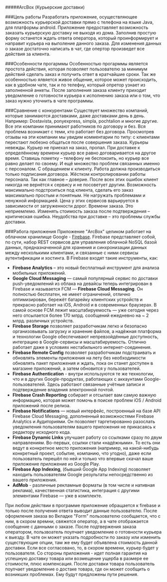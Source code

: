#####ArcBox (Курьерские доставки)

###Цель работы
Разработать приложение, осуществляющее возможность курьерской доставки прямо с телефона на языке Java, для платформы android. Приложение предоставляет возможность заказать курьерскую доставку не выходя из дома. Заполнив простую форму останется ждать ответа оператора, который проинформирует и направит курьера на выполение данного заказа. Для изменения данных о заказе достаточно написать в чат, где опертор произведет все действия за клиента. 

###Особенности прогарммы
Особенностью прогарммы является простота действия, которая позволяет пользователю за минимум действий сделать заказ и получить ответ в кратчайшие сроки. Так же особенностью ялвяется живое общение, которое может происходить, как в удобном чате, так и по телефну, который опретор узнает из заполненной анкеты. После заполнения заказа клиенту приходит уведомление о готовности курьера к исполнению заказа или о том, что заказ нужно уточнить в чате программы. 

###Сравнение с конкурентами
Существует множество компаний, которые занимаются доставками, даже доставками день в день. Например: Dostavista, ponyexpress, simpla, pochtalion и многие другие. Все эти компании принимают работников по договору и без. Вся проблема возникает с теми, кто работает без договора.
Просмотрев отзывы на эти компании мы увидим комментарии по типу: с клиентами перестают любезно общаться после совершения заказа. Курьеры невежды. Курьер не приехал на заказ, пропал. При доставке к определённому времени курьер все равно договаривается на другое время. Ставишь пометку – телефону не беспокоить, но курьер все равно делает по своему. И ещё множество проблем связанных именно с персоналом. С обращением к клиенту.
Работа должна производиться только подписания договора. Жёстком контролировании работы персонала. Так как главное – доверие. После всех этих ошибок клиент никогда не вернётся к сервису и не посоветует другим.
Возможность максимально подстроиться под клиента, сделать его заказ максимально простым и понятным. Не нагружать проблемами и ненужной информацией.
Цена у этих сервисов варьируется в зависимости от загруженности дорог. Времени заказа. Это неприемлемо. Изменять стоимость заказа после подтверждения – критическая ошибка. Неудобства при доставке – это проблемы службы доставки.

###Работа приложения
Приложение "ArcBox" целиком работает на облачном хранилище Google - [Firebase](https://firebase.google.com). Firebase представляет собой, по сути, набор REST сервисов для управления облачной NoSQL базой данных, предназначенной для хранения и синхронизации данных между несколькими клиентами, и связанные с ними сервисы аутентификации и хостинга. В Firebase входят такие инструменты, как:

* **Firebase Analytics** – это новый бесплатный инструмент для анализа мобильных приложений.
* **Google Cloud Messaging** — самый популярный сервис по доставки push-уведомлений из облака на девайсы теперь интегрирован в Firebase и называется FCM — **Firebase Cloud Messaging**.  Он полностью бесплатен, не имеет ограничений, отлично оптимизирован, бережёт батарейку клиентских устройств и прекрасно работает на iOS, Android и в современных браузерах. В самой основе FCM лежит масштабируемость — уже сегодня через него отсылается более 170 млрд. сообщений ежедневно на ~ 2 млрд. различных устройств. 
* **Firebase Storage** позволяет разработчикам легко и безопасно организовывать загрузку и хранение файлов, а надёжная платформа и технологии Google обеспечивают непревзойдённые доступность, интеграцию в Google-сервисы и масштабируемость. Отлично работает даже в условиях нестабильного интернет-соединения.
* **Firebase Remote Config** позволяет разработчикам подстраивать и обновлять элементы приложения на лету без необходимости обновлять пакет приложения и ждать, пока он станет доступен в магазине приложений, а затем обновится у пользователей.
* **Firebase Authentication** - внутри используются те же технологии, что и в других Google-продуктах, работающих с аккаунтами Google-пользователей. Здесь работают связанные учётные записи и подтверждение владения электронной почтой.
*  **FIrebase Crash Reporting** собирает и отсылает вам самую важную информацию, которая может помочь в поиске проблем iOS / Android приложений после релиза. 
* **Firebase Notifications** — новый интерфейс, построенный на базе API Firebase Cloud Messaging, дополненный возможностями Firebase Analytics и Аудиториями. Он позволяет таргетированно разослать уведомления пользователям вашего приложения не прикасаясь к редактору исходного кода.
* **Firebase Dynamic Links** улучшает работу со ссылками сразу по двум направлениям. Во-первых, ссылки стали «надёжными». То есть они ведут в конкретное место приложения (например, на какой-нибудь конкретный проект, событие, компанию, что угодно), даже если пользователь перешёл по ней и только что впервые скачал ваше приложение приложение из Google Play.
* **Firebase App Indexing**, (бывший Google App Indexing) позволяет находить пользователям Google результаты непосредственно из вашего приложения.
* **AdMob** - различные рекламные форматы (в том числе и нативная реклама), качественная статистика, интеграция с другими элементами Firebase — уже в комплекте. 

При любом действии в программе приложение обращается к firebase и только после получения ответа выводит данные пользователю. После оформления заказа во Вкладке "Form" пользователю сообщается, что с ним, в скором времни, свяжется оператор, а в чате отображается сообщение с данными о заказе. После подтвержения заказа оператором, пользвоатель поулчает уведомление о готовности курьера к выезду. В чате он может указать подробности по заказу или изменить существующие опции, там же ему будет объявлена стоимость данной доставки. Если все согласовано, то, в скором времени, курьер будет у пользователя. Со стороны приложения - идет полная гарантия на успешную доставку товара или возмещение ущерба в размере ее стоимости, плюс компенсация. После доставки товара пользователь поулчает уведомление о достаке товара, где он может сообщить о возникших проблемах. Ему будут предложены пути решения. 
